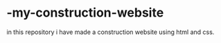 # -my-construction-website
in this repository i have made a construction website using html and css.
